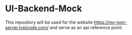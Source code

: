 # UI-Backend-Mock
This repository will be used for the website https://my-json-server.typicode.com/ and serve as an api reference point.
